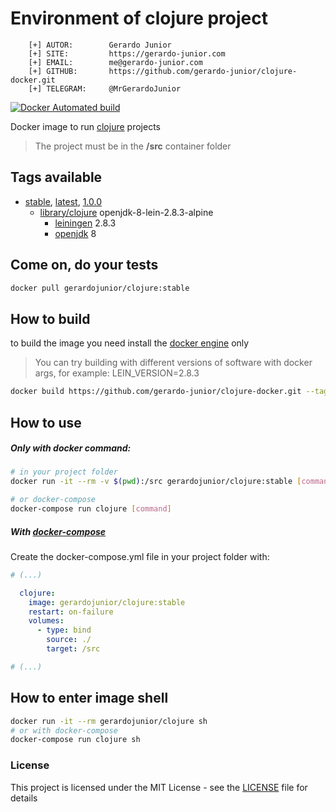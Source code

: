 # Environment of clojure project 

```
    [+] AUTOR:        Gerardo Junior
    [+] SITE:         https://gerardo-junior.com
    [+] EMAIL:        me@gerardo-junior.com
    [+] GITHUB:       https://github.com/gerardo-junior/clojure-docker.git
    [+] TELEGRAM:     @MrGerardoJunior
```

[![Docker Automated build](https://img.shields.io/docker/automated/jrottenberg/ffmpeg.svg)](https://hub.docker.com/r/gerardojunior/clojure)

Docker image to run [clojure](https://clojure.org/) projects

> The project must be in the **/src** container folder 
## Tags available

- [stable](https://github.com/gerardo-junior/clojure-docker/blob/master/Dockerfile), [latest](https://github.com/gerardo-junior/clojure-docker/blob/develop/Dockerfile), [1.0.0](https://github.com/gerardo-junior/clojure-docker/blob/1.0.0/Dockerfile)
    - [library/clojure](https://hub.docker.com/_/clojure) openjdk-8-lein-2.8.3-alpine 
        - [leiningen](https://leiningen.org/) 2.8.3
        - [openjdk](https://openjdk.java.net/) 8

## Come on, do your tests

```bash
docker pull gerardojunior/clojure:stable
```

## How to build

to build the image you need install the [docker engine](https://www.docker.com/) only

> You can try building with different versions of software with docker args, for example: LEIN_VERSION=2.8.3

```bash
docker build https://github.com/gerardo-junior/clojure-docker.git --tag gerardojunior/clojure
```

## How to use

##### Only with docker command:

```bash
# in your project folder
docker run -it --rm -v $(pwd):/src gerardojunior/clojure:stable [command]

# or docker-compose
docker-compose run clojure [command]
```
##### With [docker-compose](https://docs.docker.com/compose/)

Create the docker-compose.yml file  in your project folder with:

```yml
# (...)

  clojure:
    image: gerardojunior/clojure:stable
    restart: on-failure
    volumes:
      - type: bind
        source: ./
        target: /src

# (...)
```

## How to enter image shell
 
```bash
docker run -it --rm gerardojunior/clojure sh
# or with docker-compose
docker-compose run clojure sh
```

### License  
This project is licensed under the MIT License - see the [LICENSE](LICENSE) file for details
